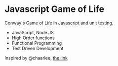 # Javascript Game of Life
Conway's Game of Life in Javascript and unit testing.

- JavaScript, Node.JS
- High Order functions
- Functional Programming
- Test Driven Development

Inspired by @chaarlee, [the link](https://www.youtube.com/watch?v=iscnF-jyXoY)
